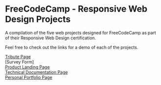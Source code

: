 # FreeCodeCamp - Responsive Web Design Projects

A compilation of the five web projects designed for FreeCodeCamp as part of their Responsive Web Design certification.

Feel free to check out the links for a demo of each of the projects.

[Tribute Page](https://maryanne-mozart-tribute.netlify.app/)  
[Survey Form]  
[Product Landing Page](https://maryanneproductdemo.netlify.app/)  
[Technical Documentation Page](https://maryannetechdocumentation.netlify.app/)  
[Personal Portfolio Page](https://maryanne-personal-portfolio.netlify.app/)